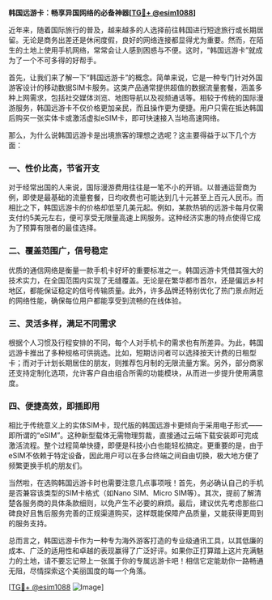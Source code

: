 **韩国远游卡：畅享异国网络的必备神器[[TG💪+ @esim1088](https://t.me/s/esim1088)]**

近年来，随着国际旅行的普及，越来越多的人选择前往韩国进行短途旅行或长期居留。无论是商务出差还是休闲度假，良好的网络连接都显得尤为重要。然而，在陌生的土地上使用手机网络，常常会让人感到困惑与不便。这时，“韩国远游卡”就成为了一个不可多得的好帮手。

首先，让我们来了解一下“韩国远游卡”的概念。简单来说，它是一种专门针对外国游客设计的移动数据SIM卡服务。这类产品通常提供超值的数据流量套餐，涵盖多种上网需求，包括社交媒体浏览、地图导航以及视频通话等。相较于传统的国际漫游服务，韩国远游卡不仅价格更加亲民，而且操作更为便捷。用户只需在抵达韩国后购买一张实体卡或激活虚拟eSIM卡，即可快速接入当地高速网络。

那么，为什么说韩国远游卡是出境旅客的理想之选呢？这主要得益于以下几个方面：

### 一、性价比高，节省开支

对于经常出国的人来说，国际漫游费用往往是一笔不小的开销。以普通运营商为例，即使是最基础的流量套餐，日均收费也可能达到几十元甚至上百元人民币。而相比之下，韩国远游卡的价格却低至几美元起。例如，某款热销的远游卡每月仅需支付约5美元左右，便可享受无限量高速上网服务。这种经济实惠的特点使得它成为了预算有限者的最佳选择。

### 二、覆盖范围广，信号稳定

优质的通信网络是衡量一款手机卡好坏的重要标准之一。韩国远游卡凭借其强大的技术实力，在全国范围内实现了无缝覆盖。无论是在繁华都市首尔，还是偏远乡村地区，都能保证稳定的信号传输质量。此外，许多品牌还特别优化了热门景点附近的网络性能，确保每位用户都能享受到流畅的在线体验。

### 三、灵活多样，满足不同需求

根据个人习惯及行程安排的不同，每个人对手机卡的需求也有所差异。为此，韩国远游卡推出了多种规格可供挑选。比如，短期访问者可以选择按天计费的日租型卡；而对于计划长期居住的朋友，则推荐包月制的无限流量方案。另外，部分商家还支持定制化选项，允许客户自由组合所需的功能模块，从而进一步提升使用满意度。

### 四、便捷高效，即插即用

相比于传统意义上的实体SIM卡，现代版的韩国远游卡更倾向于采用电子形式——即所谓的“eSIM”。这种新型载体无需物理剪裁，直接通过云端下载安装即可完成激活流程。整个过程简单快捷，即便是科技小白也能轻松搞定。更重要的是，由于eSIM不依赖于特定设备，因此用户可以在多台终端之间自由切换，极大地方便了频繁更换手机的朋友们。

当然啦，在选购韩国远游卡时也需要注意几点事项哦！首先，务必确认自己的手机是否兼容该类型的SIM卡格式（如Nano SIM、Micro SIM等）。其次，提前了解清楚各服务商的具体条款细则，以免产生不必要的麻烦。最后，建议优先考虑那些口碑良好且售后服务完善的正规渠道购买，这样既能保障产品质量，又能获得更周到的服务支持。

总而言之，韩国远游卡作为一种专为海外游客打造的专业级通讯工具，以其低廉的成本、广泛的适用性和卓越的表现赢得了广泛好评。如果你正打算踏上这片充满魅力的土地，请不要忘记带上一张属于你的专属远游卡吧！相信它定能助你一路畅通无阻，尽情探索这个美丽国度的每一个角落。

[[TG💪+ @esim1088](https://t.me/s/esim1088) ![Image](https://i.postimg.cc/4NQfJmqS/Snipaste-2025-05-13-00-14-12.png)]
